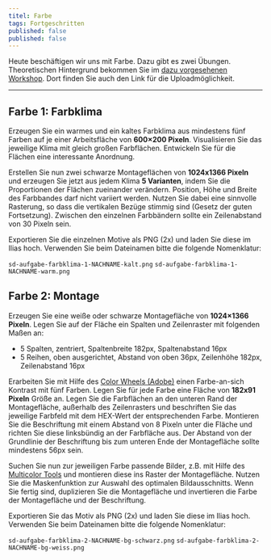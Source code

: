 ```yaml
---
titel: Farbe
tags: Fortgeschritten
published: false
published: false
---
```


Heute beschäftigen wir uns mit Farbe. Dazu gibt es zwei Übungen. Theoretischen Hintergrund bekommen Sie im [dazu vorgesehenen Workshop](/mi-bachelor-screendesign/lehrveranstaltungen/060-workshop-farbe/). Dort finden Sie auch den Link für die Uploadmöglichkeit.

---

## Farbe 1: Farbklima

Erzeugen Sie ein warmes und ein kaltes Farbklima aus mindestens fünf Farben auf je einer Arbeitsfläche von **600×200 Pixeln**. Visualisieren Sie das jeweilige Klima mit gleich großen Farbflächen. Entwickeln Sie für die Flächen eine interessante Anordnung.

Erstellen Sie nun zwei schwarze Montageflächen von **1024x1366 Pixeln** und erzeugen Sie jetzt aus jedem Klima **5 Varianten**, indem Sie die Proportionen der Flächen zueinander verändern. Position, Höhe und Breite des Farbbandes darf nicht variiert werden. Nutzen Sie dabei eine sinnvolle Rasterung, so dass die vertikalen Bezüge stimmig sind (Gesetz der guten Fortsetzung). Zwischen den einzelnen Farbbändern sollte ein Zeilenabstand von 30 Pixeln sein.

Exportieren Sie die einzelnen Motive als PNG (2x) und laden Sie diese im Ilias hoch. Verwenden Sie beim Dateinamen bitte die folgende Nomenklatur: 

```sd-aufgabe-farbklima-1-NACHNAME-kalt.png```
```sd-aufgabe-farbklima-1-NACHNAME-warm.png```

## Farbe 2: Montage

Erzeugen Sie eine weiße oder schwarze Montagefläche von **1024×1366 Pixeln**. Legen Sie auf der Fläche ein Spalten und Zeilenraster mit folgenden Maßen an:

- 5 Spalten, zentriert, Spaltenbreite 182px, Spaltenabstand 16px
- 5 Reihen, oben ausgerichtet, Abstand von oben 36px, Zeilenhöhe 182px, Zeilenabstand 16px

Erarbeiten Sie mit Hilfe des [Color Wheels (Adobe)](https://color.adobe.com/de/create/color-wheel/) einen Farbe-an-sich Kontrast mit fünf Farben. Legen Sie für jede Farbe eine Fläche von **182x91 Pixeln** Größe an. Legen Sie die Farbflächen an den unteren Rand der Montagefläche, außerhalb des Zeilenrasters und beschriften Sie das jeweilige Farbfeld mit dem HEX-Wert der entsprechenden Farbe. Montieren Sie die Beschriftung mit einem Abstand von 8 Pixeln unter die Fläche und richten Sie diese linksbündig an der Farbfläche aus. Der Abstand von der Grundlinie der Beschriftung bis zum unteren Ende der Montagefläche sollte mindestens 56px sein.

Suchen Sie nun zur jeweiligen Farbe passende Bilder, z.B. mit Hilfe des [Multicolor Tools](http://labs.tineye.com/multicolr/) und montieren diese ins Raster der
Montagefläche. Nutzen Sie die Maskenfunktion zur Auswahl des optimalen Bildausschnitts. Wenn Sie fertig sind, duplizieren Sie die
Montagefläche und invertieren die Farbe der Montagefläche und der Beschriftung. 

Exportieren Sie das Motiv als PNG (2x) und laden Sie diese im Ilias hoch. Verwenden Sie beim Dateinamen bitte die folgende Nomenklatur: 

```sd-aufgabe-farbklima-2-NACHNAME-bg-schwarz.png```
```sd-aufgabe-farbklima-2-NACHNAME-bg-weiss.png```